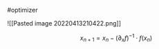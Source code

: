 #optimizer

![[Pasted image 20220413210422.png]]

$$
x_{n+1} = x_n -  (\partial_xf)^{-1} \cdot f(x_n)
$$




